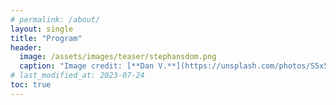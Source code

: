 ```yaml
---
# permalink: /about/
layout: single
title: "Program"
header:
  image: /assets/images/teaser/stephansdom.png
  caption: "Image credit: [**Dan V.**](https://unsplash.com/photos/S5x5rrsDixk)"
# last_modified_at: 2023-07-24
toc: true
---
```

<!-- 
| WEDNESDAY&nbsp;                                                 |
|---------------|----------------|-----|------------|-------|
| TIME (JST)    | ACTIVITY       | MIN | AUTHORS    |       |
|---------------|----------------|-----|------------|-------|
| 09:00 - 09:30	| Registration   |     |            |       |
| 09:30 - 09:35	| Opening        |     |            |       |
|---------------|----------------|-----|------------|-------|
| Session 1     |                |     | Chair: Emilio Di Giacomo |       |
|---------------|----------------|-----|------------|-------|
| 09:35 - 09:55	| Unavoidable patterns in complete simple topological graphs (best T1)    | 20  | Andrew Suk and Ji Zeng       |       |
| 09:55 - 10:10 | Empty Triangles in Generalized Twisted Drawings of K_n             | 15  | Alfredo Garcia, Javier Tejel, Birgit Vogtenhuber and Alexandra Weinberger |       |
| 10:10 - 10:25 | Compatible Spanning Trees in Simple Drawings of $K_n$             | 15  | Rosna Paul, Oswin Aichholzer, Kristin Knorr, Birgit Vogtenhuber, Johannes Obenaus, Wolfgang Mulzer, Nicolas El Maalouly, Meghana M Reddy and Alexandra Weinberger       |       |
| 10:25 - 10:40 | Shooting Stars in Simple Drawings of K_{m,n}             | 15  | Oswin Aichholzer, Alfredo Garcia, Irene Parada, Birgit Vogtenhuber and Alexandra Weinberger |       |
|---------------|----------------|-----|------------|-------|
| 10:40 - 11:10 | Break          |     |            |
|---------------|----------------|-----|------------|-------|
| Session 2     |                |     | Chair: Philipp Kindermann |       |
|---------------|----------------|-----|------------|-------|
| 11:10 - 11:30 | Small Point-Sets Supporting Graph Stories             | 20  | Giuseppe Di Battista, Walter Didimo, Luca Grilli, Fabrizio Grosso, Giacomo Ortali, Maurizio Patrignani and Alessandra Tappini     |       |
| 11:30 - 11:50 | On the Complexity of the Storyplan Problem             | 20  | Carla Binucci, Emilio Di Giacomo, William J. Lenhart, Giuseppe Liotta, Fabrizio Montecchiani, Martin Nöllenburg and Antonios Symvonis |       |
| 11:50 - 12:10 | On Time and Space: An Experimental Study on Graph Structural and Temporal Representations             | 20  | Velitchko Filipov, Alessio Arleo, Markus Bögl and Silvia Miksch    |       |
| 12:10 - 12:30 | Improved Scheduling of Morphing Edge Drawing             | 20  | Kazuo Misue      |       |
|---------------|----------------|-----|------------|-------|
| 12:30 - 14:00 | Lunch          |     |            |       |
|---------------|----------------|-----|------------|-------|
| Session 3     |                |     | Chair: Ken Wakita |       |
|---------------|----------------|-----|------------|-------|
| 14:00 - 14:20 | Quasiplanar graphs, string graphs, and the Erdős-Gallai problem             | 20  | Jacob Fox, Janos Pach and Andrew Suk        |       |
| 14:20 - 14:40 | The thickness of fan-planar graphs is at most three             | 20  | Otfried Cheong, Maximilian Pfister and Lena Schlipf    |       |
| 14:40 - 15:00 | Arrangements of Pseudocircles: On Digons and Triangles             | 20  | Stefan Felsner, Sandro Roch and Manfred Scheucher       |       |
| 15:00 - 15:20 | Mutual Witness Gabriel Drawings of Complete Bipartite Graphs             | 20  | William Lenhart and Giuseppe Liotta    |       |
|---------------|----------------|-----|------------|-------|
| 15:20 - 15:30 | Poster pitches |     |            |       |
| 15:30 - 16:30 | Break + poster |     |            |       |
| 16:30 - 18:00 | Contest        |     |            |       |

<br/>

| THURSDAY&nbsp;&nbsp;&nbsp;&nbsp;                                                  |
|---------------|----------------|-----|------------|-------|
| TIME (JST)    | ACTIVITY       | MIN | AUTHORS    |       |
|---------------|----------------|-----|------------|-------|
| 09:00 - 09:30	| Registration   |     |            |       |
|---------------|----------------|-----|------------|-------|
|               | Keynote I      |     | Chair: Patrizio Angelini |       |
|---------------|----------------|-----|------------|-------|
| 09:30 - 10:30	| Positions in Social and Other Spaces     | 60  | Ulrik Brandes     |       |
|---------------|----------------|-----|------------|-------|
| 10:30 - 11:00 | Break          |     |            |
|---------------|----------------|-----|------------|-------|
| Session 4     |                |     | Chair: Jiaxi Nie |       |
|---------------|----------------|-----|------------|-------|
| 11:00 - 11:20 | Planarizing Graphs and their Drawings by Vertex Splitting             | 20  | Soeren Nickel, Martin Nöllenburg, Manuel Sorge, Anaïs Villedieu, Hsiang-Yun Wu and Jules Wulms  |       |
| 11:20 - 11:35 | An FPT Algorithm for Bipartite Vertex Splitting             | 15  | Reyan Ahmed, Stephen Kobourov and Myroslav Kryven     |       |
| 11:35 - 11:50 | Queue Layouts of Two-Dimensional Posets             | 15  | Sergey Pupyrev    |       |
| 11:50 - 12:10 | The Rique-Number of Graphs             | 20  | Michael Bekos, Stefan Felsner, Philipp Kindermann, Stephen Kobourov, Jan Kratochvíl and Ignaz Rutter |       |
| 12:10 - 12:25 | Recognizing DAGs with Page-Number 2 is NP-complete             | 15  | Michael Bekos, Giordano Da Lozzo, Fabrizio Frati, Martin Gronemann, Tamara Mchedlidze and Chrysanthi Raftopoulou |       |
|---------------|----------------|-----|------------|-------|
| 12:30 - 14:00 | Lunch          |     |            |       |
|---------------|----------------|-----|------------|-------|
| Session 5     | In Memoriam: Prof. Takao Nishizeki |     | Chair: Md. Saidur Rahman |       |
|---------------|----------------|-----|------------|-------|
| 14:00 - 14:05 | Obituary Prof. Nishizeki |     |            |       |
|---------------|----------------|-----|------------|-------|
| 14:05 - 14:25 | Strictly-Convex Drawings of 3-Connected Planar Graphs             | 20  | Michael Bekos, Martin Gronemann, Fabrizio Montecchiani and Antonios Symvonis   |       |
| 14:25 - 14:45 | Rectilinear Planarity of Partial 2-Trees             | 20  | Walter Didimo, Michael Kaufmann, Giuseppe Liotta and Giacomo Ortali     |       |
| 14:45 - 15:05 | Unit-length Rectangular Drawings of Graphs             | 20  | Carlos Alegría, Giordano Da Lozzo, Giuseppe Di Battista, Fabrizio Frati, Fabrizio Grosso and Maurizio Patrignani     |       |
| 15:05 - 15:25 | Planar Confluent Orthogonal Drawings of 4-Modal Digraphs             | 20  | Sabine Cornelsen and Gregor Diatzko    |       |
|---------------|----------------|-----|------------|-------|
| 15:25 - 16:00 | Break          |     |            |       |
|---------------|----------------|-----|------------|-------|
| 16:00 - 17:30 |Business meeting|     |            |       |

<br/>

| FRIDAY&nbsp;&nbsp;&nbsp;&nbsp;&nbsp;&nbsp;&nbsp;&nbsp;&nbsp;&nbsp;&nbsp;&nbsp;&nbsp;                                                   |
|---------------|----------------|-----|------------|-------|
| TIME (JST)    | ACTIVITY       | MIN | AUTHORS    |       |
|---------------|----------------|-----|------------|-------|
| 09:00 - 09:30	| Registration   |     |            |       |
|---------------|----------------|-----|------------|-------|
|               | Keynote I      |     | Chair: Reinhard von Hanxleden |       |
|---------------|----------------|-----|------------|-------|
| 09:30 - 10:30	| Graph Drawing for Thinking Support     | 60  | Kazuo Misue‬       |       |
|---------------|----------------|-----|------------|-------|
| 10:30 - 11:00 | Break          |     |            |
|---------------|----------------|-----|------------|-------|
| Session 6     |                |     | Chair: Takayuki Itoh |       |
|---------------|----------------|-----|------------|-------|
| 11:00 - 11:20 | FORBID: Fast Overlap Removal By Stochastic Gradient Descent for Graph Drawing (best T2)   | 20  | Loann Giovannangeli, Frédéric Lalanne, Romain Giot and Romain Bourqui |       |
| 11:20 - 11:40 | Spherical Graph Drawing by Multidimensional Scaling             | 20  | Jacob Miller, Vahan Huroyan and Stephen Kobourov     |       |
| 11:40 - 12:00 | Shape-Faithful Graph Drawings             | 20  | Amyra Meidiana, Seok-Hee Hong and Peter Eades   |       |
| 12:00 - 12:20 | Visualizing Evolving Trees             | 20  | Kathryn Gray, Mingwei Li, Abu Reyan Ahmed and Stephen Kobourov       |       |
|---------------|----------------|-----|------------|-------|
| 12:30 - 14:00 | Lunch          |     |            |       |
|---------------|----------------|-----|------------|-------|
| Session 7     |                |     | Chair: Andrew Suk |       |
|---------------|----------------|-----|------------|-------|
| 14:00 - 14:20 | Morphing Rectangular Duals              | 20  | Steven Chaplick, Philipp Kindermann, Jonathan Klawitter, Ignaz Rutter and Alexander Wolff |       |
| 14:20 - 14:40 | Coloring Mixed and Directional Interval Graphs             | 20  | Grzegorz Gutowski, Florian Mittelstädt, Ignaz Rutter, Joachim Spoerhase, Alexander Wolff and Johannes Zink       |       |
| 14:40 - 15:00 | Outside-Obstacle Representations with All Vertices on the Outer Face             | 20  | Oksana Firman, Philipp Kindermann, Jonathan Klawitter, Boris Klemz, Felix Klesen and Alexander Wolff     |       |
|---------------|----------------|-----|------------|-------|
| 15:00 - 15:30 | Break          |     |            |       |
|---------------|----------------|-----|------------|-------|
| Session 8     |                |     | Chair: Sabine Cornelsen |       |
|---------------|----------------|-----|------------|-------|
| 15:30 - 15:50 | Computing a Feedback Arc Set Using PageRank             | 20  | Vasileios Geladaris, Panagiotis Lionakis and Ioannis Tollis     |       |
| 15:50 - 16:10 | st-Orientations with Few Transitive Edges             | 20  | Carla Binucci, Walter Didimo and Maurizio Patrignani    |       |
| 16:10 - 16:30 | Testing Upward Planarity of Partial 2-Trees             | 20  | Steven Chaplick, Emilio Di Giacomo, Fabrizio Frati, Robert Ganian, Chrysanthi Raftopoulou and Kirill Simonov      |       |
| 16:30 - 16:50 | Visibility representations of toroidal and Klein-bottle graphs              | 20  | Therese Biedl      |       |
|---------------|----------------|-----|------------|-------|
| 16:50 - 17:10 | Voting best presentation and closing |     |            |       |

<br/>

# Keynote Speakers

## Ulrik Brandes (ETH Zürich, Switzerland)

<p> <strong> Title: </strong> </p>
<p> Positions in Social and Other Spaces </p>
<p> <strong> Abstract: </strong> </p>
<p>
Social networks are a traditional source of inspiration for graph drawing methods, and their analysis continues to motivate a variety of layout constraints and objectives.
</p>
<p>
In recent years, my research has increasingly been focused on methodological questions related to social networks and other applied areas of network science. This has led to a framework, dubbed the positional approach, which facilitates adaptive and theory-informed empirical network data science. It turns out, however, that it is also another rich source of algorithmic and visualization problems. The present contribution is therefore forward-looking, using results from the past few years to point out possible directions for future research in three parts.
</p>
<p>
In the first part, I review some defining aspects of the positional approach to network science with an eye towards challenges for graph drawing and network visualization. These are centered largely on combinatorial problems involving preorders and graph classes.
</p>
<p>
A particularly strong link between influence processes on social networks and barycentric graph drawing is discussed in the second part. Using concepts from above, this extends naturally to calls for novel scaling methods and research on graph embeddings.
</p>
<p>
The final part is about collectice behavior in the context of team sports. More precisely, I will outline problems arising from our most recent efforts of performance analysis in association football (soccer) using proximity graphs.
</p>

<p> <strong> Biography: </strong> </p>

<p>
<img style="border-radius: 50%; padding-top: 0px; padding-right: 0px; padding-bottom: 0px; padding-left: 20px" src=
"../../assets/images/speaker/Ulrik_Brandes.jpg" align="right" width="180" height="180" padding="10px">
Ulrik Brandes is professor for social networks at ETH Zürich. His background is in computer science; he obtained a Diploma degree from RWTH Aachen and a doctoral degree from the University of Konstanz with a dissertation on graph drawing. After his habilitation in 2002 he became associate professor at the University of Passau in the same year, and professor for algorithmics at the University of Konstanz one year later. He is vice-president of the International Network for Social Network Analysis (INSNA), coordinating editor of Network Science, and on the editorial boards of Social Networks, Journal of Mathematical Sociology, Journal of Graph Algorithms and Applications, and Computer Science Review. From 2007-2014 he served on the Graph Drawing Steering Committee.
<br/>
His main interests are in network analysis and visualization, with application to social networks in particular. He is a co-author of the visone software for network analysis and the GraphML data format. Following a DFG-funded Reinhart Koselleck-Project (2011-2017) on Social Network Algorithmics, he takes a shot at improving the methodological foundations of network science. As a principal investigator in the ERC Synergy Project NEXUS 1492 (2013-2019) he worked on reconstructing archaeological networks from fragmented and heterogeneous observations. Currently, he is devoting more time to network representations in sports analytics.
</p>


## Kazuo Misue‬ (University of Tsukuba, Japan)

<p> <strong> Title: </strong> </p>
<p> Graph Drawing for Thinking Support </p>
<p> <strong> Abstract: </strong> </p>
<p> In human intellectual activities, organizing the objects of thought is an important task. When the object of thought is large or complex, it is difficult for many people to organize it in their minds. In such cases, it is effective to take these objects out of our minds and observe them externally. When we externalize our thoughts in this way, the form of representation of the objects also influences the effectiveness and efficiency of our thinking process. When we organize fragments of information, we often establish a relationship between two fragments and group several fragments together. In the case of externalization, these relationships and groups are represented graphically, that is, the words and figures representing the fragments are connected by line segments or surrounded by closed lines. Some of the so-called "ideation techniques" systematize such diagramming methods. The "KJ method" is one such technique.
</p>

<p> In the diagram used in the KJ method, if each fragment of information is represented by a node, links connecting two nodes and closed curves surrounding the nodes are used. Moreover, in the KJ method, we can organize objects of thought by transforming a compound diagram that comprises a node-link diagram and an Euler diagram. The original KJ method was designed to be performed entirely by hand using analog tools such as cards, pens, and cords, and it was not intended for the use with computers. This, however, is also a factor that discourages the active use of the KJ method, although its usefulness as an ideation technique has been recognized. For example, despite the effectiveness of repeated drawing of diagrams on the same topic, we often do so only once because repeating the process requires time and effort.
</p>

<p> The transformation operation of a compound diagram can be viewed as the transformation operation of a compound graph; to obtain a visual representation of such a compound graph, automatic drawing techniques are required. If we can separate the transforming operations of a compound diagram from the thinking process and if the transforming operations can be supported by a computer, the hurdles associated with the use of such an ideation technique will be reduced, and the efficiency of the ideation process could increase. Eventually, this increased efficiency will lead to an improvement in the quality of the ideation process and its products.
</p>

<p> This talk introduces the research and development that has been carried out with this motivation.
</p>

<p> <strong> Biography: </strong> </p>
<p>
<img style="border-radius: 50%; padding-top: 0px; padding-right: 0px; padding-bottom: 0px; padding-left: 20px" src=
"../../assets/images/speaker/Kazuo_Misue.jpg" align="right" width="180" height="180" padding="10px">Kazuo Misue is a professor at the Faculty of Engineering, Information and Systems, University of Tsukuba, Japan. He received a BSc and an MSc from Tokyo University of Science in 1984 and 1986. He received a Ph.D. in engineering from the University of Tokyo in 1997. He joined Fujitsu Limited in 1986. He worked at the International Institute for Advanced Study of Social Information Sciences, where he worked with Kozo Sugiyama and others on the research and development of graph drawing and idea support tools. In 2004, he moved to the University of Tsukuba. He has been involved in the development of visualization methods not only for graph drawing but also for various types of data. In 2021, he published "Introduction to Information Visualization (Japanese)," which organized the knowledge he had collected so far. </p>


# Accepted Papers

- Andrew Suk and Ji Zeng. Unavoidable patterns in complete simple topological graphs <span style="color:red">[Best Paper Award (T1)]</span>

- Steven Chaplick, Philipp Kindermann, Jonathan Klawitter, Ignaz Rutter and Alexander Wolff. Morphing Rectangular Duals <span style="color:red">[Best Presentation Award]</span>

- Therese Biedl. Visibility representations of toroidal and Klein-bottle graphs

- Jacob Fox, Janos Pach and Andrew Suk. Quasiplanar graphs, string graphs, and the Erdős-Gallai problem

- Sabine Cornelsen and Gregor Diatzko. Planar Confluent Orthogonal Drawings of 4-Modal Digraphs

- Grzegorz Gutowski, Florian Mittelstädt, Ignaz Rutter, Joachim Spoerhase, Alexander Wolff and Johannes Zink. Coloring Mixed and Directional Interval Graphs

- Rosna Paul, Oswin Aichholzer, Kristin Knorr, Birgit Vogtenhuber, Johannes Obenaus, Wolfgang Mulzer, Nicolas El Maalouly, Meghana M Reddy and Alexandra Weinberger. Compatible Spanning Trees in Simple Drawings of $K_n$

- Soeren Nickel, Martin Nöllenburg, Manuel Sorge, Anaïs Villedieu, Hsiang-Yun Wu and Jules Wulms. Planarizing Graphs and their Drawings by Vertex Splitting

- Steven Chaplick, Emilio Di Giacomo, Fabrizio Frati, Robert Ganian, Chrysanthi Raftopoulou and Kirill Simonov. Testing Upward Planarity of Partial 2-Trees

- Velitchko Filipov, Alessio Arleo, Markus Bögl and Silvia Miksch. On Time and Space: An Experimental Study on Graph Structural and Temporal Representations

- Giuseppe Di Battista, Walter Didimo, Luca Grilli, Fabrizio Grosso, Giacomo Ortali, Maurizio Patrignani and Alessandra Tappini. Small Point-Sets Supporting Graph Stories

- Carla Binucci, Emilio Di Giacomo, William J. Lenhart, Giuseppe Liotta, Fabrizio Montecchiani, Martin Nöllenburg and Antonios Symvonis. On the Complexity of the Storyplan Problem

- Oksana Firman, Philipp Kindermann, Jonathan Klawitter, Boris Klemz, Felix Klesen and Alexander Wolff. Outside-Obstacle Representations with All Vertices on the Outer Face

- Stefan Felsner, Sandro Roch and Manfred Scheucher. Arrangements of Pseudocircles: On Digons and Triangles

- Sergey Pupyrev. Queue Layouts of Two-Dimensional Posets

- Carlos Alegría, Giordano Da Lozzo, Giuseppe Di Battista, Fabrizio Frati, Fabrizio Grosso and Maurizio Patrignani. Unit-length Rectangular Drawings of Graphs

- Michael Bekos, Martin Gronemann, Fabrizio Montecchiani and Antonios Symvonis. Strictly-Convex Drawings of 3-Connected Planar Graphs

- Kathryn Gray, Mingwei Li, Abu Reyan Ahmed and Stephen Kobourov. Visualizing Evolving Trees

- Vasileios Geladaris, Panagiotis Lionakis and Ioannis Tollis. Computing a Feedback Arc Set Using PageRank

- Kazuo Misue. Improved Scheduling of Morphing Edge Drawing

- Jacob Miller, Vahan Huroyan and Stephen Kobourov. Spherical Graph Drawing by Multidimensional Scaling

- William Lenhart and Giuseppe Liotta. Mutual Witness Gabriel Drawings of Complete Bipartite Graphs

- Amyra Meidiana, Seok-Hee Hong and Peter Eades. Shape-Faithful Graph Drawings

- Michael Bekos, Giordano Da Lozzo, Fabrizio Frati, Martin Gronemann, Tamara Mchedlidze and Chrysanthi Raftopoulou. Recognizing DAGs with Page-Number 2 is NP-complete

- Carla Binucci, Walter Didimo and Maurizio Patrignani. st-Orientations with Few Transitive Edges

- Michael Bekos, Stefan Felsner, Philipp Kindermann, Stephen Kobourov, Jan Kratochvíl and Ignaz Rutter. The Rique-Number of Graphs

- Loann Giovannangeli, Frédéric Lalanne, Romain Giot and Romain Bourqui. FORBID: Fast Overlap Removal By Stochastic Gradient Descent for Graph Drawing <span style="color:red">[Best Paper Award (T2)]</span>

- Alfredo Garcia, Javier Tejel, Birgit Vogtenhuber and Alexandra Weinberger. Empty Triangles in Generalized Twisted Drawings of K_n

- Walter Didimo, Michael Kaufmann, Giuseppe Liotta and Giacomo Ortali. Rectilinear Planarity of Partial 2-Trees

- Oswin Aichholzer, Alfredo Garcia, Irene Parada, Birgit Vogtenhuber and Alexandra Weinberger. Shooting Stars in Simple Drawings of K_{m,n}

- Otfried Cheong, Maximilian Pfister and Lena Schlipf. The thickness of fan-planar graphs is at most three

- Reyan Ahmed, Stephen Kobourov and Myroslav Kryven. An FPT Algorithm for Bipartite Vertex Splitting

# Accepted Posters

## Onsite Posters

- Ryosuke Saga, Tomoki Yoshikawa and Tomoharu Nakashima. Edge Bundling by Density-based Pathfinding Approach <span style="color:red">[Best Poster Award]</span>


## Online Posters

- Mykyta Shvets, Ehsan Moradi and Debajyoti Mondal. Visualizing Node-Specific Hierarchies in Directed Networks

- Simon van Wageningen and Tamara Mchedlidze. Can an ML Model plainly learn Planar Layouts?

- Giuseppe Liotta, Maarten Loffler, Fabrizio Montecchiani, Alessandra Tappini and Soeren Terziadis. The Witness Unit Disk Representability Problem <span style="color:red">[Best Poster Award]</span>

- David Trye, Mark Apperley and David Bainbridge. Aggregating Hypergraphs by Node Attributes -->
